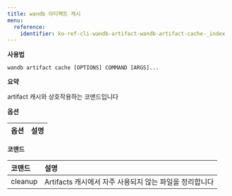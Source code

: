 ```yaml
---
title: wandb 아티팩트 캐시
menu:
  reference:
    identifier: ko-ref-cli-wandb-artifact-wandb-artifact-cache-_index
---
```


**사용법**

`wandb artifact cache [OPTIONS] COMMAND [ARGS]...`

**요약**

artifact 캐시와 상호작용하는 코맨드입니다


**옵션**

| **옵션** | **설명** |
| :--- | :--- |


**코맨드**

| **코맨드** | **설명** |
| :--- | :--- |
| cleanup | Artifacts 캐시에서 자주 사용되지 않는 파일을 정리합니다 |